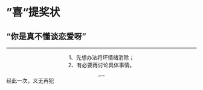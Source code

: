 # ”喜“提奖状

## “你是真不懂谈恋爱呀”
***
<center>
1、先想办法将坏情绪消除；<br>
2、有必要再讨论具体事情。<br>
</center>
<br>
<div align="center">
<img src="/assets/奖状.jpg" alt="model" style="zoom:30%;" />
</div>
经此一次，义无再犯